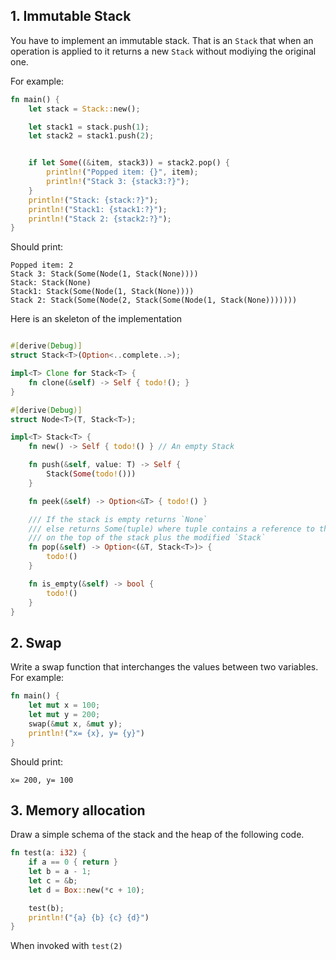
## 1. Immutable Stack 

You have to implement an immutable stack.
That is an `Stack` that when an operation is applied to it returns a new `Stack` without modiying the original one.

For example:
```rust
fn main() {
    let stack = Stack::new();

    let stack1 = stack.push(1);
    let stack2 = stack1.push(2);


    if let Some((&item, stack3)) = stack2.pop() {
        println!("Popped item: {}", item);
        println!("Stack 3: {stack3:?}");
    }
    println!("Stack: {stack:?}");
    println!("Stack1: {stack1:?}");
    println!("Stack 2: {stack2:?}");
}
```

Should print:
```shell
Popped item: 2
Stack 3: Stack(Some(Node(1, Stack(None))))
Stack: Stack(None)
Stack1: Stack(Some(Node(1, Stack(None))))
Stack 2: Stack(Some(Node(2, Stack(Some(Node(1, Stack(None)))))))
```

Here is an skeleton of the implementation

```rust

#[derive(Debug)]
struct Stack<T>(Option<..complete..>);

impl<T> Clone for Stack<T> {
    fn clone(&self) -> Self { todo!(); }
}

#[derive(Debug)]
struct Node<T>(T, Stack<T>);

impl<T> Stack<T> {
    fn new() -> Self { todo!() } // An empty Stack 

    fn push(&self, value: T) -> Self {
        Stack(Some(todo!()))
    }

    fn peek(&self) -> Option<&T> { todo!() }

    /// If the stack is empty returns `None`
    /// else returns Some(tuple) where tuple contains a reference to the value
    /// on the top of the stack plus the modified `Stack`
    fn pop(&self) -> Option<(&T, Stack<T>)> {
        todo!()
    }

    fn is_empty(&self) -> bool {
        todo!()
    }
}

```


## 2. Swap

Write a swap function that interchanges the values between two variables.
For example:
```rust
fn main() {
    let mut x = 100;
    let mut y = 200;
    swap(&mut x, &mut y);
    println!("x= {x}, y= {y}")
}
```
Should print:
```shell
x= 200, y= 100
```

## 3. Memory allocation

Draw a simple schema of the stack and the heap of the following code.

```rust
fn test(a: i32) {
    if a == 0 { return }
    let b = a - 1;
    let c = &b;
    let d = Box::new(*c + 10);

    test(b);
    println!("{a} {b} {c} {d}")
}
```
When invoked with `test(2)`